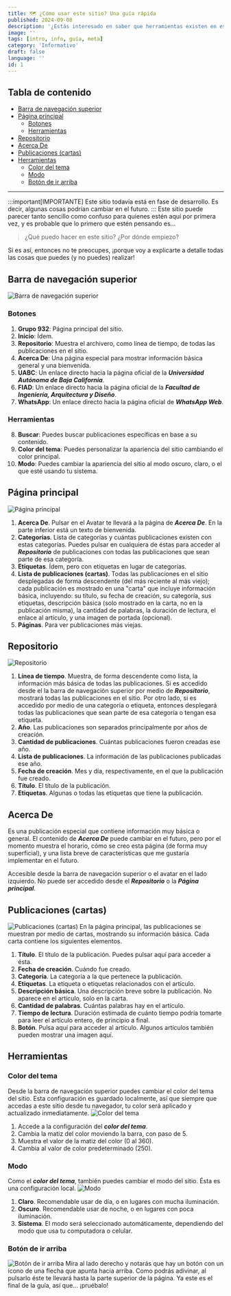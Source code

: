 ```yaml
---
title: 🗺️ ¿Cómo usar este sitio? Una guía rápida
published: 2024-09-08
description: '¿Estás interesado en saber que herramientas existen en este sitio? ¿Tienes alguna sugerencia para mejorarlo? ¡Lee este artículo para aprender más!'
image: ''
tags: [intro, info, guía, meta]
category: 'Informativo'
draft: false
language: ''
id: 1
---
```

## Tabla de contenido
- [Barra de navegación superior](#barra-de-navegación-superior)
- [Página principal](#página-principal)
    - [Botones](#botones)
    - [Herramientas](#herramientas)
- [Repositorio](#repositorio)
- [Acerca De](#acerca-de)
- [Publicaciones (cartas)](#publicaciones-cartas)
- [Herramientas](#herramientas-1)
    - [Color del tema](#color-del-tema)
    - [Modo](#modo)
    - [Botón de ir arriba](#botón-de-ir-arriba)
___
:::important[IMPORTANTE]
Este sitio todavía está en fase de desarrollo. Es decir, algunas cosas podrían cambiar en el futuro.
:::
Este sitio puede parecer tanto sencillo como confuso para quienes estén aquí por primera vez, y es probable que lo primero que estén pensando es...
> ¿Qué puedo hacer en este sitio? ¿Por dónde empiezo?

Si es así, entonces no te preocupes, ¡porque voy a explicarte a detalle todas las cosas que puedes (y no puedes) realizar!
## Barra de navegación superior
![Barra de navegación superior](topbar.jpg)
### Botones
1. **Grupo 932**: Página principal del sitio.
2. **Inicio**: Ídem.
3. **Repositorio**: Muestra el archivero, como línea de tiempo, de todas las publicaciones en el sitio.
4. **Acerca De**: Una página especial para mostrar información básica general y una bienvenida.
5. **UABC**: Un enlace directo hacia la página oficial de la ***Universidad Autónoma de Baja California***.
6. **FIAD**: Un enlace directo hacia la página oficial de la ***Facultad de Ingeniería, Arquitectura y Diseño***.
7. **WhatsApp**: Un enlace directo hacia la página oficial de ***WhatsApp Web***.
### Herramientas
8. **Buscar**: Puedes buscar publicaciones específicas en base a su contenido.
9. **Color del tema**: Puedes personalizar la apariencia del sitio cambiando el color principal.
10. **Modo**: Puedes cambiar la apariencia del sitio al modo oscuro, claro, o el que esté usando tu sistema.
## Página principal
![Página principal](main-page.jpg)
1. **Acerca De**. Pulsar en el Avatar te llevará a la página de ***Acerca De***. En la parte inferior está un texto de bienvenida.
2. **Categorías**. Lista de categorías y cuántas publicaciones existen con estas categorías. Puedes pulsar en cualquiera de éstas para acceder al ***Repositorio*** de publicaciones con todas las publicaciones que sean parte de esa categoría.
3. **Etiquetas**. Ídem, pero con etiquetas en lugar de categorías.
4. **Lista de publicaciones (cartas)**. Todas las publicaciones en el sitio desplegadas de forma descendente (del más reciente al más viejo); cada publicación es mostrado en una "carta" que incluye información básica, incluyendo: su título, su fecha de creación, su categoría, sus etiquetas, descripción básica (solo mostrado en la carta, no en la publicación misma), la cantidad de palabras, la duración de lectura, el enlace al artículo, y una imagen de portada (opcional).
5. **Páginas**. Para ver publicaciones más viejas.
## Repositorio
![Repositorio](archive.jpg)
1. **Línea de tiempo**. Muestra, de forma descendente como lista, la información más básica de todas las publicaciones. Si es accedido desde el la barra de navegación superior por medio de ***Repositorio***, mostrará todas las publicaciones en el sitio. Por otro lado, si es accedido por medio de una categoría o etiqueta, entonces desplegará todas las publicaciones que sean parte de esa categoría o tengan esa etiqueta.
2. **Año**. Las publicaciones son separados principalmente por años de creación.
3. **Cantidad de publicaciones**. Cuántas publicaciones fueron creadas ese año.
4. **Lista de publicaciones**. La información de las publicaciones publicadas ese año.
5. **Fecha de creación**. Mes y día, respectivamente, en el que la publicación fue creado.
6. **Título**. El título de la publicación.
7. **Etiquetas**. Algunas o todas las etiquetas que tiene la publicación.
## Acerca De
Es una publicación especial que contiene información muy básica o general. El contenido de ***Acerca De*** puede cambiar en el futuro, pero por el momento muestra el horario, cómo se creo esta página (de forma muy superficial), y una lista breve de características que me gustaría implementar en el futuro.

Accesible desde la barra de navegación superior o el avatar en el lado izquierdo. No puede ser accedido desde el ***Repositorio*** o la ***Página principal***.
## Publicaciones (cartas)
![Publicaciones (cartas)](post-card.jpg)
En la página principal, las publicaciones se muestran por medio de cartas, mostrando su información básica. Cada carta contiene los siguientes elementos.
1. **Título**. El título de la publicación. Puedes pulsar aquí para acceder a ésta.
2. **Fecha de creación**. Cuándo fue creado.
3. **Categoría**. La categoría a la que pertenece la publicación.
4. **Etiquetas**. La etiqueta o etiquetas relacionados con el artículo.
5. **Descripción básica**. Una descripción breve sobre la publicación. No aparece en el artículo, solo en la carta.
6. **Cantidad de palabras**. Cuántas palabras hay en el artículo.
7. **Tiempo de lectura**. Duración estimada de cuánto tiempo podría tomarte para leer el artículo entero, de principio a final.
8. **Botón**. Pulsa aquí para acceder al artículo. Algunos artículos también pueden mostrar una imagen aquí.
## Herramientas
### Color del tema
Desde la barra de navegación superior puedes cambiar el color del tema del sitio. Esta configuración es guardado localmente, así que siempre que accedas a este sitio desde tu navegador, tu color será aplicado y actualizado inmediatamente.
![Color del tema](color-theme.jpg)
1. Accede a la configuración del ***color del tema***.
2. Cambia la matiz del color moviendo la barra, con paso de 5.
3. Muestra el valor de la matiz del color (0 al 360).
4. Cambia al valor de color predeterminado (250).

### Modo
Como el ***color del tema***, también puedes cambiar el modo del sitio. Ésta es una configuración local.
![Modo](mode.jpg)
1. **Claro**. Recomendable usar de día, o en lugares con mucha iluminación.
2. **Oscuro**. Recomendable usar de noche, o en lugares con poca iluminación.
3. **Sistema**. El modo será seleccionado automáticamente, dependiendo del modo que usa tu computadora o celular.

### Botón de ir arriba
![Botón de ir arriba](back-to-top.jpg)
Mira al lado derecho y notarás que hay un botón con un ícono de una flecha que apunta hacia arriba. Como podrás adivinar, al pulsarlo éste te llevará hasta la parte superior de la página. Ya este es el final de la guía, así que... ¡pruébalo!